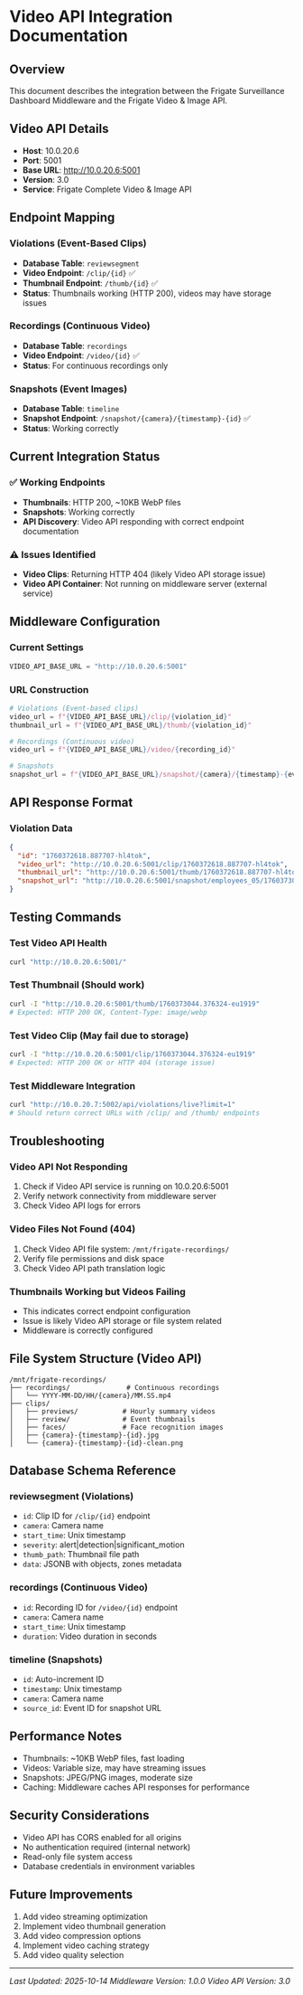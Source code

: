 # Video API Integration Documentation

## Overview
This document describes the integration between the Frigate Surveillance Dashboard Middleware and the Frigate Video & Image API.

## Video API Details
- **Host**: 10.0.20.6
- **Port**: 5001
- **Base URL**: http://10.0.20.6:5001
- **Version**: 3.0
- **Service**: Frigate Complete Video & Image API

## Endpoint Mapping

### Violations (Event-Based Clips)
- **Database Table**: `reviewsegment`
- **Video Endpoint**: `/clip/{id}` ✅
- **Thumbnail Endpoint**: `/thumb/{id}` ✅
- **Status**: Thumbnails working (HTTP 200), videos may have storage issues

### Recordings (Continuous Video)
- **Database Table**: `recordings`
- **Video Endpoint**: `/video/{id}` ✅
- **Status**: For continuous recordings only

### Snapshots (Event Images)
- **Database Table**: `timeline`
- **Snapshot Endpoint**: `/snapshot/{camera}/{timestamp}-{id}` ✅
- **Status**: Working correctly

## Current Integration Status

### ✅ Working Endpoints
- **Thumbnails**: HTTP 200, ~10KB WebP files
- **Snapshots**: Working correctly
- **API Discovery**: Video API responding with correct endpoint documentation

### ⚠️ Issues Identified
- **Video Clips**: Returning HTTP 404 (likely Video API storage issue)
- **Video API Container**: Not running on middleware server (external service)

## Middleware Configuration

### Current Settings
```python
VIDEO_API_BASE_URL = "http://10.0.20.6:5001"
```

### URL Construction
```python
# Violations (Event-based clips)
video_url = f"{VIDEO_API_BASE_URL}/clip/{violation_id}"
thumbnail_url = f"{VIDEO_API_BASE_URL}/thumb/{violation_id}"

# Recordings (Continuous video)
video_url = f"{VIDEO_API_BASE_URL}/video/{recording_id}"

# Snapshots
snapshot_url = f"{VIDEO_API_BASE_URL}/snapshot/{camera}/{timestamp}-{event_id}"
```

## API Response Format

### Violation Data
```json
{
  "id": "1760372618.887707-hl4tok",
  "video_url": "http://10.0.20.6:5001/clip/1760372618.887707-hl4tok",
  "thumbnail_url": "http://10.0.20.6:5001/thumb/1760372618.887707-hl4tok",
  "snapshot_url": "http://10.0.20.6:5001/snapshot/employees_05/1760373020.322353-1760372618.887707-hl4tok"
}
```

## Testing Commands

### Test Video API Health
```bash
curl "http://10.0.20.6:5001/"
```

### Test Thumbnail (Should work)
```bash
curl -I "http://10.0.20.6:5001/thumb/1760373044.376324-eu1919"
# Expected: HTTP 200 OK, Content-Type: image/webp
```

### Test Video Clip (May fail due to storage)
```bash
curl -I "http://10.0.20.6:5001/clip/1760373044.376324-eu1919"
# Expected: HTTP 200 OK or HTTP 404 (storage issue)
```

### Test Middleware Integration
```bash
curl "http://10.0.20.7:5002/api/violations/live?limit=1"
# Should return correct URLs with /clip/ and /thumb/ endpoints
```

## Troubleshooting

### Video API Not Responding
1. Check if Video API service is running on 10.0.20.6:5001
2. Verify network connectivity from middleware server
3. Check Video API logs for errors

### Video Files Not Found (404)
1. Check Video API file system: `/mnt/frigate-recordings/`
2. Verify file permissions and disk space
3. Check Video API path translation logic

### Thumbnails Working but Videos Failing
- This indicates correct endpoint configuration
- Issue is likely Video API storage or file system related
- Middleware is correctly configured

## File System Structure (Video API)
```
/mnt/frigate-recordings/
├── recordings/              # Continuous recordings
│   └── YYYY-MM-DD/HH/{camera}/MM.SS.mp4
├── clips/
│   ├── previews/           # Hourly summary videos
│   ├── review/             # Event thumbnails
│   ├── faces/              # Face recognition images
│   ├── {camera}-{timestamp}-{id}.jpg
│   └── {camera}-{timestamp}-{id}-clean.png
```

## Database Schema Reference

### reviewsegment (Violations)
- `id`: Clip ID for `/clip/{id}` endpoint
- `camera`: Camera name
- `start_time`: Unix timestamp
- `severity`: alert|detection|significant_motion
- `thumb_path`: Thumbnail file path
- `data`: JSONB with objects, zones metadata

### recordings (Continuous Video)
- `id`: Recording ID for `/video/{id}` endpoint
- `camera`: Camera name
- `start_time`: Unix timestamp
- `duration`: Video duration in seconds

### timeline (Snapshots)
- `id`: Auto-increment ID
- `timestamp`: Unix timestamp
- `camera`: Camera name
- `source_id`: Event ID for snapshot URL

## Performance Notes
- Thumbnails: ~10KB WebP files, fast loading
- Videos: Variable size, may have streaming issues
- Snapshots: JPEG/PNG images, moderate size
- Caching: Middleware caches API responses for performance

## Security Considerations
- Video API has CORS enabled for all origins
- No authentication required (internal network)
- Read-only file system access
- Database credentials in environment variables

## Future Improvements
1. Add video streaming optimization
2. Implement video thumbnail generation
3. Add video compression options
4. Implement video caching strategy
5. Add video quality selection

---
*Last Updated: 2025-10-14*
*Middleware Version: 1.0.0*
*Video API Version: 3.0*



